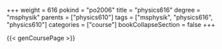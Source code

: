 +++
weight = 616
pokind = "po2006"
title = "physics616"
degree = "msphysik"
parents = ["physics610"]
tags = ["msphysik", "physics616", "physics610"]
categories = ["course"]
bookCollapseSection = false
+++

{{< genCoursePage >}}
